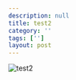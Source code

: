 ```yaml
---
description: null
title: test2
category: ''
tags: ['']
layout: post
---
```

![test2](uploads/2015-05-27-test2.jpg)
